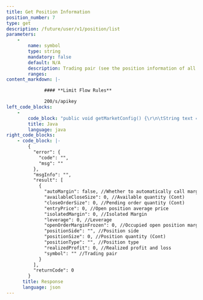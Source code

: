 ```yaml
---
title: Get Position Information
position_number: 7
type: get
description: /future/user/v1/position/list
parameters:
    -
        name: symbol
        type: string
        mandatory: false
        default: N/A
        description: Trading pair (see the position information of all trading pairs if don't pass parameters)
        ranges:
content_markdown: |-

              #### **Limit Flow Rules**

              200/s/apikey
left_code_blocks:
    -
        code_block: "public void getMarketConfig() {\r\n\tString text = HttpUtil.get(URL + \"/data/api/user/v1/getMarketConfig\");\r\n\tSystem.out.println(text);\r\n}"
        title: Java
        language: java
right_code_blocks:
    - code_block: |-
        {
          "error": {
            "code": "",
            "msg": ""
          },
          "msgInfo": "",
          "result": [
            {
              "autoMargin": false, //Whether to automatically call margin
              "availableCloseSize": 0, //Available quantity (Cont)
              "closeOrderSize": 0, //Pending order quantity (Cont)
              "entryPrice": 0, //Open position average price
              "isolatedMargin": 0, //Isolated Margin
              "leverage": 0, //Leverage
              "openOrderMarginFrozen": 0, //Occupied open position margin
              "positionSide": "", //Position side
              "positionSize": 0, //Position quantity (Cont)
              "positionType": "", //Position type
              "realizedProfit": 0, //Realized profit and loss
              "symbol": "" //Trading pair
            }
          ],
          "returnCode": 0
        }
      title: Response
      language: json
---
```

